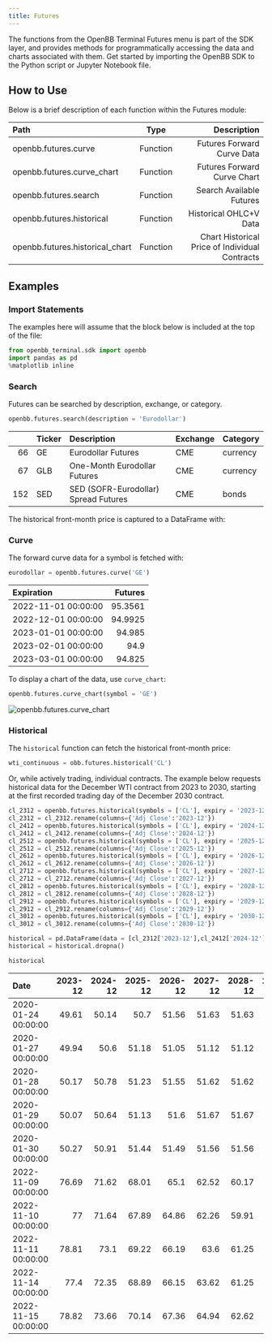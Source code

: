 ```yaml
---
title: Futures
---
```


The functions from the OpenBB Terminal Futures menu is part of the SDK layer, and provides methods for programmatically accessing the data and charts associated with them. Get started by importing the OpenBB SDK to the Python script or Jupyter Notebook file.


## How to Use

Below is a brief description of each function within the Futures module:

|Path |Type |Description |
|:---------|:---------:|------------------------------:|
|openbb.futures.curve |Function |Futures Forward Curve Data
|openbb.futures.curve_chart |Function |Futures Forward Curve Chart
|openbb.futures.search |Function |Search Available Futures
|openbb.futures.historical |Function |Historical OHLC+V Data
|openbb.futures.historical_chart |Function |Chart Historical Price of Individual Contracts

## Examples

### Import Statements

The examples here will assume that the block below is included at the top of the file:

```python
from openbb_terminal.sdk import openbb
import pandas as pd
%matplotlib inline
```

### Search

Futures can be searched by description, exchange, or category.

```python
openbb.futures.search(description = 'Eurodollar')
```

|     | Ticker   | Description                          | Exchange   | Category   |
|----:|:---------|:-------------------------------------|:-----------|:-----------|
|  66 | GE       | Eurodollar Futures                   | CME        | currency   |
|  67 | GLB      | One-Month Eurodollar Futures         | CME        | currency   |
| 152 | SED      | SED (SOFR-Eurodollar) Spread Futures | CME        | bonds      |

The historical front-month price is captured to a DataFrame with:

### Curve

The forward curve data for a symbol is fetched with:

```python
eurodollar = openbb.futures.curve('GE')
```

|Expiration           |   Futures |
|:--------------------|----------:|
| 2022-11-01 00:00:00 |   95.3561 |
| 2022-12-01 00:00:00 |   94.9925 |
| 2023-01-01 00:00:00 |   94.985  |
| 2023-02-01 00:00:00 |   94.9    |
| 2023-03-01 00:00:00 |   94.825  |

To display a chart of the data, use `curve_chart`:

```python
openbb.futures.curve_chart(symbol = 'GE')
```

![openbb.futures.curve_chart](https://user-images.githubusercontent.com/85772166/202352342-eecf872d-8934-42e7-8b53-4e3415bc2993.png "openbb.futures.curve_chart")

### Historical

The `historical` function can fetch the historical front-month price:

```python
wti_continuous = obb.futures.historical('CL')
```

Or, while actively trading, individual contracts. The example below requests historical data for the December WTI contract from 2023 to 2030, starting at the first recorded trading day of the December 2030 contract.

```python
cl_2312 = openbb.futures.historical(symbols = ['CL'], expiry = '2023-12')
cl_2312 = cl_2312.rename(columns={'Adj Close':'2023-12'})
cl_2412 = openbb.futures.historical(symbols = ['CL'], expiry = '2024-12')
cl_2412 = cl_2412.rename(columns={'Adj Close':'2024-12'})
cl_2512 = openbb.futures.historical(symbols = ['CL'], expiry = '2025-12')
cl_2512 = cl_2512.rename(columns={'Adj Close':'2025-12'})
cl_2612 = openbb.futures.historical(symbols = ['CL'], expiry = '2026-12')
cl_2612 = cl_2612.rename(columns={'Adj Close':'2026-12'})
cl_2712 = openbb.futures.historical(symbols = ['CL'], expiry = '2027-12')
cl_2712 = cl_2712.rename(columns={'Adj Close':'2027-12'})
cl_2812 = openbb.futures.historical(symbols = ['CL'], expiry = '2028-12')
cl_2812 = cl_2812.rename(columns={'Adj Close':'2028-12'})
cl_2912 = openbb.futures.historical(symbols = ['CL'], expiry = '2029-12')
cl_2912 = cl_2912.rename(columns={'Adj Close':'2029-12'})
cl_3012 = openbb.futures.historical(symbols = ['CL'], expiry = '2030-12')
cl_3012 = cl_3012.rename(columns={'Adj Close':'2030-12'})

historical = pd.DataFrame(data = [cl_2312['2023-12'],cl_2412['2024-12'],cl_2512['2025-12'],cl_2612['2026-12'],cl_2712['2027-12'],cl_2812['2028-12'],cl_2912['2029-12'],cl_3012['2030-12']]).transpose()
historical = historical.dropna()

historical
```

| Date                |   2023-12 |   2024-12 |   2025-12 |   2026-12 |   2027-12 |   2028-12 |   2029-12 |   2030-12 |
|:--------------------|----------:|----------:|----------:|----------:|----------:|----------:|----------:|----------:|
| 2020-01-24 00:00:00 |     49.61 |     50.14 |     50.7  |     51.56 |     51.63 |     51.63 |     51.63 |     51.63 |
| 2020-01-27 00:00:00 |     49.94 |     50.6  |     51.18 |     51.05 |     51.12 |     51.12 |     51.12 |     51.12 |
| 2020-01-28 00:00:00 |     50.17 |     50.78 |     51.23 |     51.55 |     51.62 |     51.62 |     51.62 |     51.62 |
| 2020-01-29 00:00:00 |     50.07 |     50.64 |     51.13 |     51.6  |     51.67 |     51.67 |     51.67 |     51.67 |
| 2020-01-30 00:00:00 |     50.27 |     50.91 |     51.44 |     51.49 |     51.56 |     51.56 |     51.56 |     51.56 |
| 2022-11-09 00:00:00 |     76.69 |     71.62 |     68.01 |     65.1  |     62.52 |     60.17 |     58.12 |     56.49 |
| 2022-11-10 00:00:00 |     77    |     71.64 |     67.89 |     64.86 |     62.26 |     59.91 |     57.86 |     56.23 |
| 2022-11-11 00:00:00 |     78.81 |     73.1  |     69.22 |     66.19 |     63.6  |     61.25 |     59.2  |     57.57 |
| 2022-11-14 00:00:00 |     77.4  |     72.35 |     68.89 |     66.15 |     63.62 |     61.25 |     59.13 |     57.5  |
| 2022-11-15 00:00:00 |     78.82 |     73.66 |     70.14 |     67.36 |     64.94 |     62.62 |     60.49 |     58.68 |
